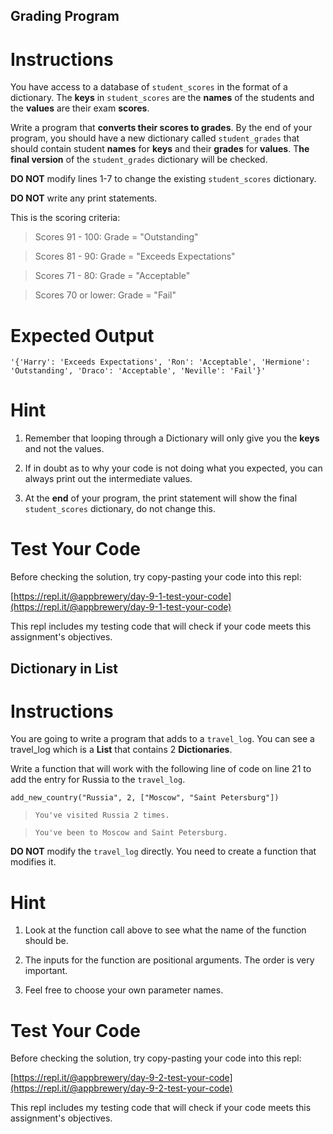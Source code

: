 ## Grading Program

# Instructions

You have access to a database of `student_scores` in the format of a dictionary. The **keys** in `student_scores` are the **names** of the students and the **values** are their exam **scores**. 

Write a program that **converts their scores to grades**. By the end of your program, you should have a new dictionary called `student_grades` that should contain student **names** for **keys** and their **grades** for **values**. T**he final version** of the `student_grades` dictionary will be checked. 

**DO NOT** modify lines 1-7 to change the existing `student_scores` dictionary. 

**DO NOT** write any print statements.

This is the scoring criteria:

> Scores 91 - 100: Grade = "Outstanding"

> Scores 81 - 90: Grade = "Exceeds Expectations"

> Scores 71 - 80: Grade = "Acceptable"

> Scores 70 or lower: Grade = "Fail"

# Expected Output

```
'{'Harry': 'Exceeds Expectations', 'Ron': 'Acceptable', 'Hermione': 'Outstanding', 'Draco': 'Acceptable', 'Neville': 'Fail'}'
```

# Hint

1. Remember that looping through a Dictionary will only give you the **keys** and not the values. 

2. If in doubt as to why your code is not doing what you expected, you can always print out the intermediate values. 

3. At the **end** of your program, the print statement will show the final `student_scores` dictionary, do not change this.

# Test Your Code

Before checking the solution, try copy-pasting your code into this repl: 

[https://repl.it/@appbrewery/day-9-1-test-your-code](https://repl.it/@appbrewery/day-9-1-test-your-code)

This repl includes my testing code that will check if your code meets this assignment's objectives. 



## Dictionary in List

# Instructions

You are going to write a program that adds to a `travel_log`. You can see a travel_log which is a **List** that contains 2 **Dictionaries**. 

Write a function that will work with the following line of code on line 21 to add the entry for Russia to the `travel_log`. 

```
add_new_country("Russia", 2, ["Moscow", "Saint Petersburg"])
```

> `You've visited Russia 2 times.`

> `You've been to Moscow and Saint Petersburg.`

**DO NOT** modify the `travel_log` directly. You need to create a function that modifies it. 

# Hint

1. Look at the function call above to see what the name of the function should be.

2. The inputs for the function are positional arguments. The order is very important.

3. Feel free to choose your own parameter names.

# Test Your Code

Before checking the solution, try copy-pasting your code into this repl: 

[https://repl.it/@appbrewery/day-9-2-test-your-code](https://repl.it/@appbrewery/day-9-2-test-your-code)

This repl includes my testing code that will check if your code meets this assignment's objectives. 